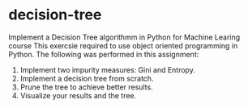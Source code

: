 # decision-tree
Implement a Decision Tree algorithmm in Python for Machine Learing course
This exercsie required to use object oriented programming in Python.
The following was performed in this assignment:
1. Implement two impurity measures: Gini and Entropy.
2. Implement a decision tree from scratch.
3. Prune the tree to achieve better results.
4. Visualize your results and the tree.
